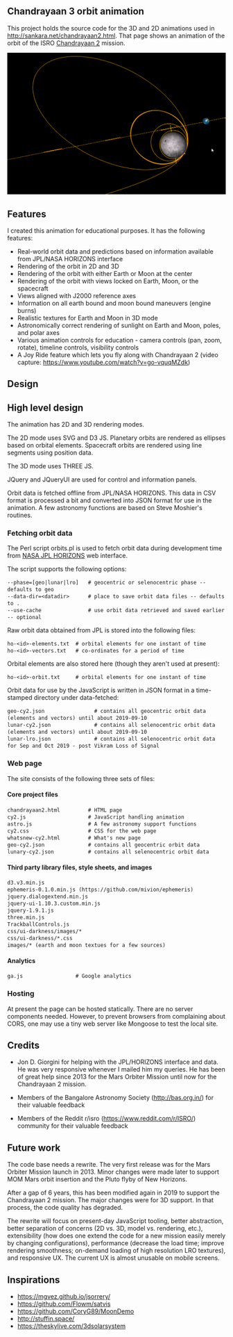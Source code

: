 
## Chandrayaan 3 orbit animation

This project holds the source code for the 3D and 2D animations used
in http://sankara.net/chandrayaan2.html. That page shows an animation
of the orbit of the ISRO <a href="http://www.isro.org/mars/home.aspx">
Chandrayaan 2</a> mission.

![Screenshot](/screenshots/chandrayaan2.png?raw=true)

## Features

I created this animation for educational purposes. It has the following features:

* Real-world orbit data and predictions based on information available from JPL/NASA HORIZONS interface
* Rendering of the orbit in 2D and 3D
* Rendering of the orbit with either Earth or Moon at the center
* Rendering of the orbit with views locked on Earth, Moon, or the spacecraft
* Views aligned with J2000 reference axes
* Information on all earth bound and moon bound maneuvers (engine burns)
* Realistic textures for Earth and Moon in 3D mode
* Astronomically correct rendering of sunlight on Earth and Moon, poles, and polar axes
* Various animation controls for education - camera controls (pan, zoom, rotate), timeline controls, visibility controls
* A Joy Ride feature which lets you fly along with Chandrayaan 2 (video capture: https://www.youtube.com/watch?v=go-vquqMZdk)
    
## Design

## High level design

The animation has 2D and 3D rendering modes. 

The 2D mode uses SVG and D3 JS. Planetary orbits are rendered as ellipses
based on orbital elements. Spacecraft orbits are rendered using line segments
using position data.

The 3D mode uses THREE JS.

JQuery and JQueryUI are used for control and information panels.

Orbit data is fetched offline from JPL/NASA HORIZONS.
This data in CSV format is processed a bit and converted into JSON format 
for use in the animation. A few astronomy functions are based on Steve Moshier's routines.

### Fetching orbit data

The Perl script orbits.pl is used to fetch orbit data during development time from
<a href="http://ssd.jpl.nasa.gov/?horizons">NASA JPL HORIZONS</a> web interface.

The script supports the following options:

    --phase=[geo|lunar|lro]   # geocentric or selenocentric phase -- defaults to geo
    --data-dir=<datadir>      # place to save orbit data files -- defaults to .
    --use-cache               # use orbit data retrieved and saved earlier -- optional

Raw orbit data obtained from JPL is stored into the following files:

    ho-<id>-elements.txt  # orbital elements for one instant of time
    ho-<id>-vectors.txt   # co-ordinates for a period of time

Orbital elements are also stored here (though they aren't used at present):

    ho-<id>-orbit.txt     # orbital elements for one instant of time

Orbit data for use by the JavaScript is written in JSON format in a time-stamped directory under data-fetched:

    geo-cy2.json                # contains all geocentric orbit data (elements and vectors) until about 2019-09-10
    lunar-cy2.json              # contains all selenocentric orbit data (elements and vectors) until about 2019-09-10
    lunar-lro.json              # contains all selenocentric orbit data for Sep and Oct 2019 - post Vikram Loss of Signal

### Web page

The site consists of the following three sets of files:

#### Core project files

    chandrayaan2.html         # HTML page
    cy2.js                    # JavaScript handling animation
    astro.js                  # A few astronomy support functions
    cy2.css                   # CSS for the web page
    whatsnew-cy2.html         # What's new page
    geo-cy2.json              # contains all geocentric orbit data
    lunary-cy2.json           # contains all selenocentric orbit data

#### Third party library files, style sheets, and images

    d3.v3.min.js
    ephemeris-0.1.0.min.js (https://github.com/mivion/ephemeris)
    jquery.dialogextend.min.js
    jquery-ui-1.10.3.custom.min.js
    jquery-1.9.1.js
    three.min.js
    TrackballControls.js
    css/ui-darkness/images/*
    css/ui-darkness/*.css
    images/* (earth and moon textues for a few sources)

#### Analytics

    ga.js                 # Google analytics

### Hosting

At present the page can be hosted statically. There are no server components needed.
However, to prevent browsers from complaining about CORS, one may use a tiny web server
like Mongoose to test the local site. 

## Credits

* Jon D. Giorgini for helping with the JPL/HORIZONS interface and data. 
  He was very responsive whenever I mailed him my queries.
  He has been of great help since 2013 for the Mars Orbiter Mission until now
  for the Chandrayaan 2 mission.
  
* Members of the Bangalore Astronomy Society (http://bas.org.in/) for their valuable feedback

* Members of the Reddit r/isro (https://www.reddit.com/r/ISRO/) community for their valuable feedback
  
## Future work

The code base needs a rewrite. The very first release was for the Mars Orbiter Mission launch in 2013. 
Minor changes were made later to support MOM Mars orbit insertion and the Pluto flyby of New Horizons.

After a gap of 6 years, this has been modified again in 2019 to support the Chandrayaan 2 mission. 
The major changes were for 3D support. In that process, the code quality has degraded.

The rewrite will focus on present-day JavaScript tooling, better abstraction, 
better separation of concerns (2D vs. 3D, model vs. rendering, etc.), extensibility
(how does one extend the code for a new mission easily merely by changing configurations), 
performance (decrease the load time; improve rendering smoothness; on-demand loading of high resolution
LRO textures), and responsive UX. The current UX is almost unusable on mobile screens. 

## Inspirations

* https://mgvez.github.io/jsorrery/ 
* https://github.com/Flowm/satvis
* https://github.com/CoryG89/MoonDemo 
* http://stuffin.space/ 
* https://theskylive.com/3dsolarsystem 


